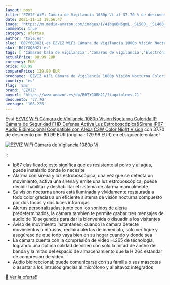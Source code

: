 ```yaml
---
layout: post
title: 'EZVIZ WiFi Cámara de Vigilancia 1080p Vi al 37.70 % de descuento'
date: 2021-11-13 19:56:47
image: 'https://m.media-amazon.com/images/I/41bqoBN6gmL._SL500_._SL400_.jpg'
comments: true
category: ofertas
author: 'tole.es'
slug: 'B07YGQBH21-es EZVIZ WiFi Cámara de Vigilancia 1080p Visión Nocturna...'
sku: 'B07YGQBH21-es'
tags: [ 'Cámaras bala de vigilancia','Cámaras de vigilancia','Electrónica','Fotografía y videocámaras','alexa','ezviz', ]
actualPrice: 80.99 EUR
currency: EUR
price: 80.99
comparePrice: 129.99 EUR
prodname: 'EZVIZ WiFi Cámara de Vigilancia 1080p Visión Nocturna Colorida  IP Cámara de Seguridad FHD Defensa Activa Luz Estroboscópica&Sirena IP67 Audio Bidireccional Compatible con Alexa C3W Color Night Vision'
country: 'es'
flag: '🇪🇸'
brand: 'EZVIZ'
buyurl: 'https://www.amazon.es/dp/B07YGQBH21/?tag=tolees-21'
descuento: '37.70'
average: '106.225'
---
```


Está [EZVIZ WiFi Cámara de Vigilancia 1080p Visión Nocturna Colorida  IP Cámara de Seguridad FHD Defensa Activa Luz Estroboscópica&Sirena IP67 Audio Bidireccional Compatible con Alexa C3W Color Night Vision](https://www.amazon.es/dp/B07YGQBH21/?tag=tolees-21) con 37.70 de descuento por 80.99 EUR (original: 129.99 EUR) en el siguiente enlace!

[![EZVIZ WiFi Cámara de Vigilancia 1080p Vi](https://m.media-amazon.com/images/I/41bqoBN6gmL._SL500_._SL400_.jpg)](https://www.amazon.es/dp/B07YGQBH21/?tag=tolees-21)

ℹ️:

- Ip67 clasificado; esto significa que es resistente al polvo y al agua, puede instalarlo donde lo necesite
- Alarma con sirena y luz estroboscópica; una vez que se detecta un movimiento, activa una sirena y emite una luz estroboscópica; puede decidir habilitar y deshabilitar el sistema de alarma manualmente
- Su visión nocturna ahora está iluminada y vívidamente restaurada a todo color gracias a un eficiente sistema de visión nocturna compuesto por dos focos y dos luces infrarrojas
- Alertas personalizadas; junto con los sonidos de alerta predeterminados, la cámara también te permite grabar tres mensajes de audio de 10 segundos para dar la bienvenida o disuadir a los visitantes
- Aviso de movimiento instantáneo; cuando la cámara detecte movimientos o intrusos, recibirá alertas de inmediato, solo verifique y asegúrese de que todo vaya bien en su hogar cuando y donde sea
- La cámara cuenta con la compresión de video H.265 de tecnología, logrando una óptima calidad de video con solo la mitad de ancho de banda y la mitad del espacio de almacenamiento que la H.264 estándar de compresión de video
- Audio bidireccional; puede comunicarse con su familia o sus mascotas o asustar a los intrusos gracias al micrófono y al altavoz integrados

[🛒 Ver la oferta!!](https://www.amazon.es/dp/B07YGQBH21/?tag=tolees-21)
